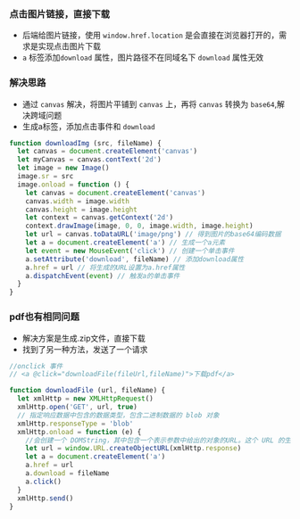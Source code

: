 ### 点击图片链接，直接下载
- 后端给图片链接，使用 `window.href.location` 是会直接在浏览器打开的，需求是实现点击图片下载
- `a` 标签添加`download` 属性，图片路径不在同域名下 `download` 属性无效

### 解决思路
- 通过 `canvas` 解决，将图片平铺到 `canvas` 上，再将 `canvas` 转换为 `base64`,解决跨域问题
- 生成a标签，添加点击事件和 `download`

```js
function downloadImg (src, fileName) {
  let canvas = document.createElement('canvas')
  let myCanvas = canvas.contText('2d')
  let image = new Image()
  image.sr = src
  image.onload = function () {
    let canvas = document.createElement('canvas')
    canvas.width = image.width
    canvas.height = image.height
    let context = canvas.getContext('2d')
    context.drawImage(image, 0, 0, image.width, image.height)
    let url = canvas.toDataURL('image/png') // 得到图片的base64编码数据
    let a = document.createElement('a') // 生成一个a元素
    let event = new MouseEvent('click') // 创建一个单击事件
    a.setAttribute('download', fileName) // 添加download属性
    a.href = url // 将生成的URL设置为a.href属性
    a.dispatchEvent(event) // 触发a的单击事件
  }
}
```

### pdf也有相同问题
- 解决方案是生成.zip文件，直接下载
- 找到了另一种方法，发送了一个请求
```js
//onclick 事件
// <a @click="downloadFile(fileUrl,fileName)">下载pdf</a>

function downloadFile (url, fileName) {
  let xmlHttp = new XMLHttpRequest()
  xmlHttp.open('GET', url, true)
  // 指定响应数据中包含的数据类型，包含二进制数据的 blob 对象
  xmlHttp.responseType = 'blob'
  xmlHttp.onload = function (e) {
    //会创建一个 DOMString，其中包含一个表示参数中给出的对象的URL。这个 URL 的生命周期和创建它的窗口中的 document 绑定。这个新的URL 对象表示指定的 File 对象或 Blob 对象。
    let url = window.URL.createObjectURL(xmlHttp.response)
    let a = document.createElement('a')
    a.href = url
    a.download = fileName
    a.click()
  }
  xmlHttp.send()
}
```
